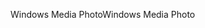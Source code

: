 <span data-ttu-id="7e488-101">Windows Media Photo</span><span class="sxs-lookup"><span data-stu-id="7e488-101">Windows Media Photo</span></span>
